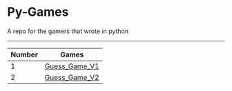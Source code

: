# Py-Games
A repo for the gamers that wrote in python

--------------------
 Number  |  Games  |
---------|---------|
    1    |[Guess_Game_V1](https://github.com/hosseinzamaninasab/Py-Games/blob/master/Guess_Game_V1.py)
    2    |[Guess_Game_V2](https://github.com/hosseinzamaninasab/Py-Games/blob/master/Guess_Game_V2.py)
